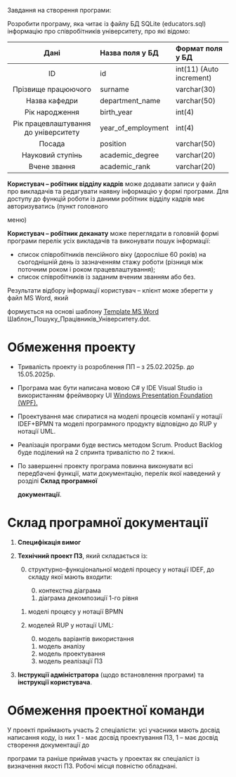 ﻿<a name="bookmark=id.gjdgxs"></a>Завдання на створення програми:

Розробити програму, яка читає із файлу БД SQLite (educators.sql) інформацію про співробітників університету, про які відомо:

|**Дані**|**Назва поля у БД**|**Формат поля у БД**|
| :-: | :- | :- |
|ID|id|int(11) (Auto increment)|
|Прізвище працюючого|surname|varchar(30)|
|Назва кафедри|department\_name|varchar(50)|
|Рік народження|birth\_year|int(4)|
|Рік працевлаштування до університету|year\_of\_employment|int(4)|
|Посада|position|varchar(50)|
|Науковий ступінь|academic\_degree|varchar(20)|
|Вчене звання|academic\_rank|varchar(20)|

**Користувач – робітник відділу кадрів**  може додавати записи у файл про викладачів та редагувати наявну інформацію у формі програми. Для доступу до функцій роботи із даними робітник відділу кадрів має авторизуватись (пункт головного

меню) 

**Користувач – робітник деканату** може переглядати в головній формі програми перелік усіх викладачів та виконувати пошук інформації:

- список співробітників пенсійного віку (доросліше 60 років) на сьогоднішній день із зазначенням стажу роботи (різниця між поточним роком і роком працевлаштування);
- список співробітників із заданим вченим званням або без.

Результати відбору інформації користувач – клієнт може зберегти у файл MS Word, який

формується на основі шаблону [Template MS Word](https://github.com/OlgaTat/TSPP2019-20/blob/master/Input%20Files/%D0%A8%D0%B0%D0%B1%D0%BB%D0%BE%D0%BD_%D0%9F%D0%BE%D1%88%D1%83%D0%BA%D1%83_%D1%80%D0%B5%D0%B9%D1%81%D1%96%D0%B2.dot) Шаблон\_Пошуку\_Працівників\_Університету.dot. 
# <a name="bookmark=id.30j0zll"></a>**Обмеження проекту**
- Тривалість проекту із розроблення ПП – з 25.02.2025р. до 15.05.2025р.
- Програма має бути написана мовою C# у IDE Visual Studio із використанням фреймворку UI [Windows Presentation Foundation (WPF)](https://docs.microsoft.com/en-us/dotnet/framework/wpf/getting-started/)[.](https://docs.microsoft.com/en-us/dotnet/framework/wpf/getting-started/)
- Проектування має спиратися на моделі процесів компанії у нотації IDEF+BPMN та моделі програмного продукту відповідно до RUP у нотації UML.
- Реалізація програми буде вестись методом Scrum. Product Backlog буде поділений на 2 спринта тривалістю по 2 тижні.
- По завершенні проекту програма повинна виконувати всі передбачені функції, мати документацію, перелік якої наведений у розділі **Склад програмної**

  **документації**.
# <a name="bookmark=id.1fob9te"></a>**Склад програмної документації**
1. **Специфікація вимог**
1. **Технічний проект ПЗ**, який складається із:

   0. структурно-функціональної моделі процесу у нотації IDEF, до складу якої мають входити:

      0. контекстна діаграма
      0. діаграма декомпозиції 1-го рівня
   0. моделі процесу у нотації BPMN
   0. моделей RUP у нотації UML:

      0. модель варіантів використання
      0. модель аналізу
      0. модель проектування
      0. модель реалізації ПЗ
1. **Інструкції адміністратора** (щодо встановлення програми) та **інструкції користувача**.

# <a name="bookmark=id.3znysh7"></a>**Обмеження проектної команди**
У проекті приймають участь 2 спеціалісти: усі учасники мають досвід написання коду, із них 1 - має досвід проектування ПЗ, 1 – має досвід створення документації до

програми та раніше приймав участь у проектах як спеціаліст із визначення якості ПЗ. Робочі місця повністю обладнані.
